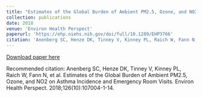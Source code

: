 ```yaml
---
title: "Estimates of the Global Burden of Ambient PM2.5, Ozone, and NO2 on Asthma Incidence and Emergency Room Visits"
collection: publications
date: 2018
venue: 'Environ Health Perspect'
paperurl: 'https://ehp.niehs.nih.gov/doi/full/10.1289/EHP3766'
citation: 'Anenberg SC, Henze DK, Tinney V, Kinney PL, Raich W, Fann N, et al. (2018). &quot;Estimates of the Global Burden of Ambient PM2.5, Ozone, and NO2 on Asthma Incidence and Emergency Room Visits.&quot; <i>Environ Health Perspect</i>. 126(10):107004-1-14.'
---
```


[Download paper here](https://ehp.niehs.nih.gov/doi/full/10.1289/EHP3766)

Recommended citation: Anenberg SC, Henze DK, Tinney V, Kinney PL, Raich W, Fann N, et al. Estimates of the Global Burden of Ambient PM2.5, Ozone, and NO2 on Asthma Incidence and Emergency Room Visits. Environ Health Perspect. 2018;126(10):107004-1-14. 
